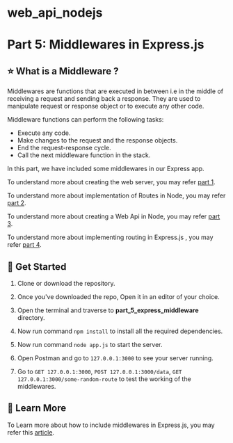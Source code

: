 ﻿# web_api_nodejs

# Part 5: Middlewares in Express.js

## ⭐ What is a Middleware ?

Middlewares are functions that are executed in between i.e in the middle of receiving a request and sending back a response. They are used to manipulate request or response object or to execute any other code.

Middleware functions can perform the following tasks:

- Execute any code.
- Make changes to the request and the response objects.
- End the request-response cycle.
- Call the next middleware function in the stack.

In this part, we have included some middlewares in our Express app.

To understand more about creating the web server, you may refer <a href="https://github.com/OpenGenus/web_api_nodejs/tree/master/part_1">part 1</a>.

To understand more about implementation of Routes in Node, you may refer <a href="https://github.com/OpenGenus/web_api_nodejs/tree/master/part_2">part 2</a>.

To understand more about creating a Web Api in Node, you may refer <a href="https://github.com/OpenGenus/web_api_nodejs/tree/master/part_3">part 3</a>.

To understand more about implementing routing in Express.js , you may refer <a href="https://github.com/OpenGenus/web_api_nodejs/tree/master/part_4_express">part 4</a>.

## 🚀 Get Started

1. Clone or download the repository.

2. Once you've downloaded the repo, Open it in an editor of your choice.

3. Open the terminal and traverse to **part_5_express_middleware** directory.

4. Now run command `npm install` to install all the required dependencies.

5. Now run command `node app.js` to start the server.

6. Open Postman and go to `127.0.0.1:3000` to see your server running.

7. Go to `GET 127.0.0.1:3000`, `POST 127.0.0.1:3000/data`, `GET 127.0.0.1:3000/some-random-route` to test the working of the middlewares.

## 📝 Learn More

To Learn more about how to include middlewares in Express.js, you may refer this <a href="https://iq.opengenus.org/p/d1f54e16-0990-4eac-aebd-b60f92055dc4/"> article</a>.
